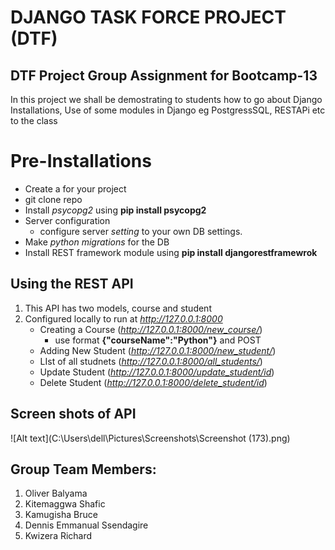 # DJANGO TASK FORCE PROJECT (DTF)

## DTF Project Group Assignment for Bootcamp-13
In this project we shall be demostrating to students how to go about Django Installations, Use of some modules in Django eg PostgressSQL, RESTAPi etc to the class
# Pre-Installations
- Create a for your project
- git clone repo
- Install _psycopg2_ using __pip install psycopg2__
- Server configuration
    - configure server _setting_ to your own DB settings.
- Make _python migrations_ for the DB
- Install REST framework module using __pip install      djangorestframewrok__
## Using the REST API
1. This API has two models, course and student
2. Configured locally to run at _http://127.0.0.1:8000_
    - Creating a Course (_http://127.0.0.1:8000/new_course/_)
        - use format __{"courseName":"Python"}__ and POST
    - Adding New Student (_http://127.0.0.1:8000/new_student/_)
    - LIst of all studnets (_http://127.0.0.1:8000/all_students/_)
    - Update Student (_http://127.0.0.1:8000/update_student/id_)
    - Delete Student (_http://127.0.0.1:8000/delete_student/id_)
## Screen shots of API
![Alt text](C:\Users\dell\Pictures\Screenshots\Screenshot (173).png)

## Group Team Members:
1. Oliver Balyama
2. Kitemaggwa Shafic
3. Kamugisha Bruce
4. Dennis Emmanual Ssendagire
5. Kwizera Richard